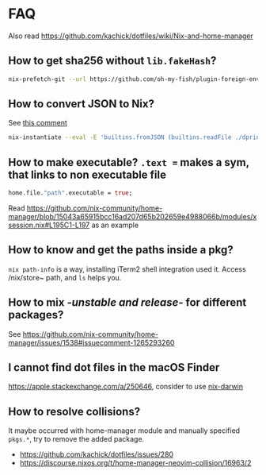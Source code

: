 # FAQ

Also read <https://github.com/kachick/dotfiles/wiki/Nix-and-home-manager>

## How to get sha256 without `lib.fakeHash`?

```bash
nix-prefetch-git --url https://github.com/oh-my-fish/plugin-foreign-env.git --rev 3ee95536106c11073d6ff466c1681cde31001383 --quiet | jq .hash
```

## How to convert JSON to Nix?

See [this comment](https://gist.github.com/Scoder12/0538252ed4b82d65e59115075369d34d?permalink_comment_id=4999658#gistcomment-4999658)

```bash
nix-instantiate --eval -E 'builtins.fromJSON (builtins.readFile ./dprint.json)' | nixfmt
```

## How to make executable? `.text =` makes a sym, that links to non executable file

```nix
home.file."path".executable = true;
```

Read <https://github.com/nix-community/home-manager/blob/15043a65915bcc16ad207d65b202659e4988066b/modules/xsession.nix#L195C1-L197> as an example

## How to know and get the paths inside a pkg?

`nix path-info` is a way, installing iTerm2 shell integration used it. Access /nix/store~ path, and `ls` helps you.

## How to mix _-unstable and release-_ for different packages?

See <https://github.com/nix-community/home-manager/issues/1538#issuecomment-1265293260>

## I cannot find dot files in the macOS Finder

<https://apple.stackexchange.com/a/250646>, consider to use [nix-darwin](https://github.com/LnL7/nix-darwin/blob/16c07487ac9bc59f58b121d13160c67befa3342e/modules/system/defaults/finder.nix#L8-L14)

## How to resolve collisions?

It maybe occurred with home-manager module and manually specified `pkgs.*`, try to remove the added package.

- <https://github.com/kachick/dotfiles/issues/280>
- <https://discourse.nixos.org/t/home-manager-neovim-collision/16963/2>
